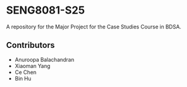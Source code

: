 # SENG8081-S25
A repository for the Major Project for the Case Studies Course in BDSA.

## Contributors
* Anuroopa Balachandran
* Xiaoman Yang
* Ce Chen
* Bin Hu
